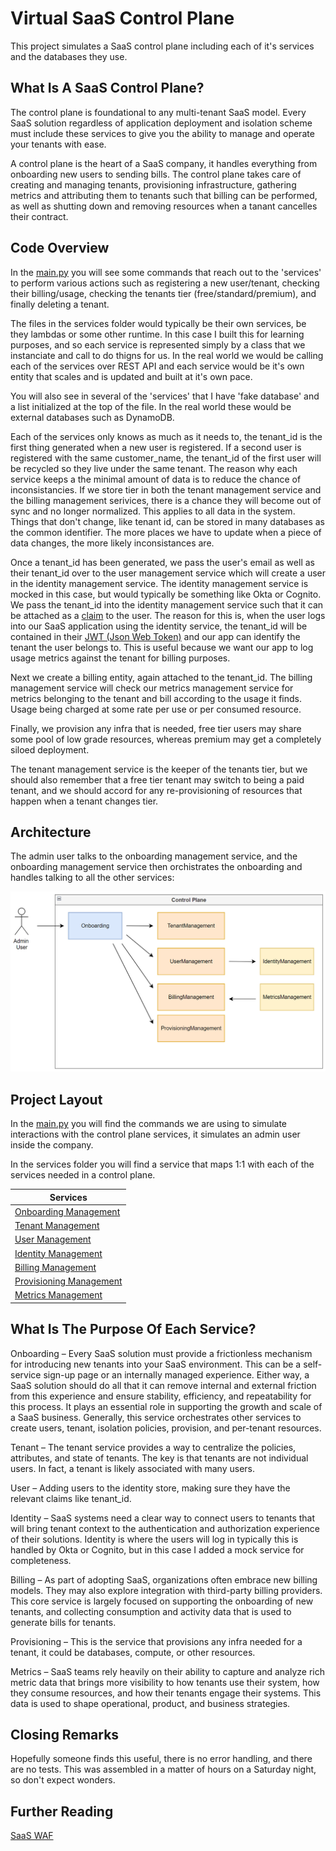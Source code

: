 # Virtual SaaS Control Plane

This project simulates a SaaS control plane including each of it's services and the databases they use.


## What Is A SaaS Control Plane?

The control plane is foundational to any multi-tenant SaaS model. Every SaaS solution regardless of application deployment and isolation scheme must include these services to give you the ability to manage and operate your tenants with ease.

A control plane is the heart of a SaaS company, it handles everything from onboarding new users to sending bills. The control plane takes care of creating and managing tenants, provisioning infrastructure, gathering metrics and attributing them to tenants such that billing can be performed, as well as shutting down and removing resources when a tanant cancelles their contract. 


## Code Overview

In the [main.py](main.py) you will see some commands that reach out to the 'services' to perform various actions such as registering a new user/tenant, checking their billing/usage, checking the tenants tier (free/standard/premium), and finally deleting a tenant.

The files in the services folder would typically be their own services, be they lambdas or some other runtime. In this case I built this for learning purposes, and so each service is represented simply by a class that we instanciate and call to do thigns for us. In the real world we would be calling each of the services over REST API and each service would be it's own entity that scales and is updated and built at it's own pace. 

You will also see in several of the 'services' that I have 'fake database' and a list initialized at the top of the file. In the real world these would be external databases such as DynamoDB. 

Each of the services only knows as much as it needs to, the tenant_id is the first thing generated when a new user is registered. If a second user is registered with the same customer_name, the tenant_id of the first user will be recycled so they live under the same tenant. The reason why each service keeps a the minimal amount of data is to reduce the chance of inconsistancies. If we store tier in both the tenant management service and the billing management serivices, there is a chance they will become out of sync and no longer normalized. This applies to all data in the system. Things that don't change, like tenant id, can be stored in many databases as the common identifier. The more places we have to update when a piece of data changes, the more likely inconsistances are.

Once a tenant_id has been generated, we pass the user's email as well as their tenant_id over to the user management service which will create a user in the identity management service. The identity management service is mocked in this case, but would typically be something like Okta or Cognito. We pass the tenant_id into the identity management service such that it can be attached as a [claim](https://auth0.com/docs/secure/tokens/json-web-tokens/json-web-token-claims) to the user. The reason for this is, when the user logs into our SaaS application using the identity service, the tenant_id will be contained in their [JWT (Json Web Token)](https://jwt.io/) and our app can identify the tenant the user belongs to. This is useful because we want our app to log usage metrics against the tenant for billing purposes.

Next we create a billing entity, again attached to the tenant_id. The billing management service will check our metrics management service for metrics belonging to the tenant and bill according to the usage it finds. Usage being charged at some rate per use or per consumed resource.

Finally, we provision any infra that is needed, free tier users may share some pool of low grade resources, whereas premium may get a completely siloed deployment.

The tenant management service is the keeper of the tenants tier, but we should also remember that a free tier tenant may switch to being a paid tenant, and we should accord for any re-provisioning of resources that happen when a tenant changes tier.


## Architecture

The admin user talks to the onboarding management service, and the onboarding management service then orchistrates the onboarding and handles talking to all the other services:

![Control Plane Architecture](./docs/control_plane_services.png)


## Project Layout

In the [main.py](./main.py) you will find the commands we are using to simulate interactions with the control plane services, it simulates an admin user inside the company.

In the services folder you will find a service that maps 1:1 with each of the services needed in a control plane.

| Services                                                          |
|-------------------------------------------------------------------|
| [Onboarding Management](./services/OnboardingManagement.py)       |
| [Tenant Management](./services/TenantManagement.py)               |
| [User Management](./services/UserManagement.py)                   |
| [Identity Management](./services/IdentityManagement.py)           |
| [Billing Management](./services/BillingManagement.py)             |
| [Provisioning Management](./services/ProvisioningManagement.py)   |
| [Metrics Management](./services/MetricsManagement.py)             |


## What Is The Purpose Of Each Service?

Onboarding – Every SaaS solution must provide a frictionless mechanism for introducing new
tenants into your SaaS environment. This can be a self-service sign-up page or an internally managed
experience. Either way, a SaaS solution should do all that it can remove internal and external friction
from this experience and ensure stability, efficiency, and repeatability for this process. It plays
an essential role in supporting the growth and scale of a SaaS business. Generally, this service
orchestrates other services to create users, tenant, isolation policies, provision, and per-tenant
resources.

Tenant – The tenant service provides a way to centralize the policies, attributes, and state of tenants.
The key is that tenants are not individual users. In fact, a tenant is likely associated with many users.

User – Adding users to the identity store, making sure they have the relevant claims like tenant_id.

Identity – SaaS systems need a clear way to connect users to tenants that will bring tenant context
to the authentication and authorization experience of their solutions. Identity is where the users will log in
typically this is handled by Okta or Cognito, but in this case I added a mock service for completeness.

Billing – As part of adopting SaaS, organizations often embrace new billing models. They may also
explore integration with third-party billing providers. This core service is largely focused on supporting
the onboarding of new tenants, and collecting consumption and activity data that is used to generate
bills for tenants.

Provisioning – This is the service that provisions any infra needed for a tenant, it could be databases, compute, or other resources.

Metrics – SaaS teams rely heavily on their ability to capture and analyze rich metric data that brings
more visibility to how tenants use their system, how they consume resources, and how their tenants
engage their systems. This data is used to shape operational, product, and business strategies.


## Closing Remarks

Hopefully someone finds this useful, there is no error handling, and there are no tests. This was assembled in a matter of hours on a Saturday night, so don't expect wonders.


## Further Reading

[SaaS WAF](https://docs.aws.amazon.com/whitepapers/latest/saas-architecture-fundamentals/saas-architecture-fundamentals.html)





